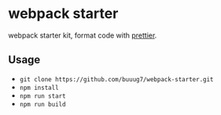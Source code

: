 # webpack starter

webpack starter kit, format code with [prettier](https://github.com/prettier/prettier).

## Usage

- `git clone https://github.com/buuug7/webpack-starter.git`
- `npm install`
- `npm run start`
- `npm run build`
